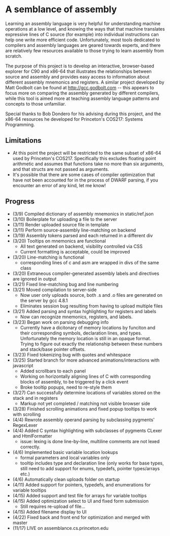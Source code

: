 # A semblance of assembly
Learning an assembly language is very helpful for understanding machine operations at a low level, and knowing the ways that that machine translates expressive lines of C source (for example) into individual instructions can help one write more efficient code.
Unfortunately, most tools dedicated to compilers and assembly languages are geared towards experts, and there are relatively few resources available to those trying to learn assembly from scratch.

The purpose of this project is to develop an interactive, browser-based explorer for C90 and x86-64 that illustrates the relationships between source and assembly and provides easy access to information about different assembly mnemonics and registers.
A similar project developed by Matt Godbolt can be found at http://gcc.godbolt.com -- this appears to focus more on comparing the assembly generated by different compilers, while this tool is aimed more at teaching assembly language patterns and concepts to those unfamiliar.

Special thanks to Bob Dondero for his advising during this project, and the x86-64 resources he developed for Princeton's COS217: Systems Programming.

## Limitations
* At this point the project will be restricted to the same subset of x86-64 used by Princeton's COS217.  Specifically this excludes floating point arithmetic and assumes that functions take no more than six arguments, and that structs are not passed as arguments.
* It's possible that there are some cases of compiler optimization that have not been accounted for in the process of DWARF parsing, if you encounter an error of any kind, let me know!

## Progress
* (3/9)  Compiled dictionary of assembly mnemonics in static/ref.json
* (3/10) Boilerplate for uploading a file to the server
* (3/11) Render uploaded source file in template
* (3/11) Perform source-assembly line-matching on backend
* (3/19) Assembly tokens parsed and each returned in a different div
* (3/20) Tooltips on mnemonics are functional
  - All text generated on backend, visibility controlled via CSS
  - Current formatting is acceptable, could be improved
* (3/20) Line-matching is functional
  - corresponding lines of c and asm are wrapped in divs of the same class
* (3/20) Extraneous compiler-generated assembly labels and directives are ignored in output
* (3/21) Fixed line-matching bug and line numbering
* (3/21) Moved compilation to server-side
  - Now user only uploads source, both .s and .o files are generated on the server by gcc 4.8.1
  - Eliminates session bug resulting from having to upload multiple files
* (3/21) Added parsing and syntax highlighting for registers and labels
  - Now can recognize mnemonics, registers, and labels.
* (3/23) Began work on parsing debugging info
  - Currently have a dicitonary of memory locations by funciton and their corresponding symbols, declaration lines, and types.  Unfortunately the memory location is still in an opaque format.  Trying to figure out exactly the relationship between these numbers and stack/base pointer offsets.
* (3/23) Fixed tokenizing bug with quotes and whitespace
* (3/25) Started branch for more advanced animations/interactions with javascript
  - Added scrollbars to each panel
  - Working on horizontally aligning lines of C with corresponding blocks of assembly, to be triggered by a click event
  - Broke tooltip popups, need to re-style them
* (3/27) Can successfully determine locations of variables stored on the stack and in registers
  - Markup not yet completed / matching not visible browser side
* (3/28) Finished scrolling animations and fixed popup tooltips to work with scrolling
* (4/4) Rewrote assembly operand parsing by subclassing pygments' RegexLexer
* (4/4) Added C syntax highlighting with subclasses of pygments CLexer and HtmlFormatter
  - issue: lexing is done line-by-line, multiline comments are not lexed correctly.
* (4/6) Implemented basic variable location lookups
  - formal parameters and local variables only
  - tooltip includes type and declaration line (only works for base types, still need to add support for enums, typedefs, pointer types/arrays etc.)
* (4/6) Automatically clean uploads folder on startup
* (4/11) Added support for pointers, typedefs, and enumerations for variable tooltips
* (4/15) Added support and test file for arrays for variable tooltips
* (4/15) Added optimization select to UI and fixed form submission
  - Still requires re-upload of file...
* (4/15) Added filename display to UI
* (4/22) Fixed back and front end for optimization and merged with master
* (11/17) LIVE on assemblance.cs.princeton.edu
